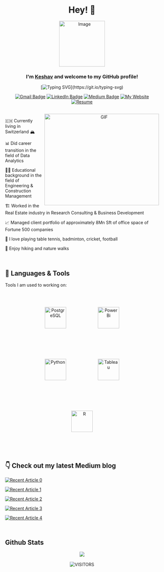 <div align="center">

<h1> Hey! 👋 </h1>
<img src = "https://github.com/user-attachments/assets/f4ca5748-bba7-4a6a-a5e2-86263003a031" alt = "Image" width = "150" height = "150">

### I'm [Keshav](https://www.linkedin.com/in/keshavdewan/) and welcome to my GitHub profile!
  
[![Typing SVG](https://readme-typing-svg.demolab.com?font=Noto+Sans&weight=600&size=24&duration=2000&color=000000&background=FFFFFF&center=true&vCenter=true&width=435&lines=An+Engineer%2C+;a+Data+Analyst;+a+Story+teller;+a+Market+Researcher;+and+a+Business+Developer!)](https://git.io/typing-svg)


[![Gmail Badge](https://img.shields.io/badge/-keshavdewan-c14438?style=social&logo=Gmail&logoColor=red&link=mailto:keshavdewan1990@gmail.com)](mailto:keshavdewan1990@gmail.com)
[![LinkedIn Badge](https://img.shields.io/badge/-LinkedIn-blue?style=social&logo=Linkedin&logoColor=blue&link=https://www.linkedin.com/in/ndleah/)](https://www.linkedin.com/in/keshavdewan/)
[![Medium Badge](http://img.shields.io/badge/-Medium-1ca0f1?style=social&logo=Medium&logoColor=black&link=https://medium.com/@ndleah)](https://medium.com/@kdrokz)
[![My Website](https://img.shields.io/badge/My_Website-007bff?style=flat&logo=globe&logoColor=white)](https://cfie66wx7.sites.cv/)
[![Resume](https://img.shields.io/badge/Resume-28a745?style=flat&logo=file-earmark-text&logoColor=white&link=https://read.cv/keshavdewan)](https://read.cv/keshavdewan)

<br>

<img align="right" height="300" width="375" alt="GIF" src="https://github.com/user-attachments/assets/ce546097-3763-4131-832b-e7a0b41e5003">

</div>


🇨🇭 Currently living in Switzerland 🏔️

📊 Did career transition in the field of Data Analytics

👩‍🎓 Educational background in the field of Engineering & Construction Management 
  
🏗️ Worked in the Real Estate industry in Research Consulting & Business Development

📈 Managed client portfolio of approximately 8Mn Sft of office space of Fortune 500 companies

🏅 I love playing table tennis, badminton, cricket, football

🥾 Enjoy hiking and nature walks




<br>

  
## 🧰 Languages & Tools  
Tools I am used to working on:
<div align="center">    
<a href="https://www.postgresql.org/" target="_blank"><img style="margin: 50px" src="https://profilinator.rishav.dev/skills-assets/postgresql-original-wordmark.svg" alt="PostgreSQL" height="70" /></a>    
<a href="https://powerbi.microsoft.com/en-us/" target="_blank"><img style="margin: 50px" src="https://profilinator.rishav.dev/skills-assets/powerbi.png" alt="Power Bi" height="70" /></a>    
<a href="https://www.python.org/" target="_blank"><img style="margin: 50px" src="https://profilinator.rishav.dev/skills-assets/python-original.svg" alt="Python" height="70" /></a>   
<a href="https://www.tableau.com/" target="_blank"><img style="margin: 50px" src="https://profilinator.rishav.dev/skills-assets/tableau.svg" alt="Tableau" height="70" /></a>      
<a href="https://www.r-project.org/" target="_blank"><img style="margin: 50px" src="https://profilinator.rishav.dev/skills-assets/r.svg" alt="R" height="70" /></a>    
 
</div>

<br>


## 👇 Check out my latest Medium blog

<a target="_blank" href="https://github-readme-medium-recent-article.vercel.app/medium/@kdrokz/0"><img src="https://github-readme-medium-recent-article.vercel.app/medium/@kdrokz/0" alt="Recent Article 0"> 
</a>

<a target="_blank" href="https://github-readme-medium-recent-article.vercel.app/medium/@kdrokz/1"><img src="https://github-readme-medium-recent-article.vercel.app/medium/@kdrokz/1" alt="Recent Article 1"> 
</a>

<a target="_blank" href="https://github-readme-medium-recent-article.vercel.app/medium/@kdrokz/2"><img src="https://github-readme-medium-recent-article.vercel.app/medium/@kdrokz/2" alt="Recent Article 2"> 
</a>

<a target="_blank" href="https://github-readme-medium-recent-article.vercel.app/medium/@kdrokz/3"><img src="https://github-readme-medium-recent-article.vercel.app/medium/@kdrokz/3" alt="Recent Article 3"> 
</a>

<a target="_blank" href="https://github-readme-medium-recent-article.vercel.app/medium/@kdrokz/4"><img src="https://github-readme-medium-recent-article.vercel.app/medium/@kdrokz/4" alt="Recent Article 4"> 
</a>

<br>


## Github Stats  
<div align="center"><img src="https://github-readme-stats.vercel.app/api?username=keshavdewan&show_icons=true&count_private=true&hide_border=true" align="center" /></div>  

<br/>  

<div align="center"><img alt="VISITORS" src="https://komarev.com/ghpvc/?username=keshavdewan&style=flat&labelColor=red&logo=github&label=PROFILE+VIEWS&color=971901"/></div>

<br>

<div align="center">

